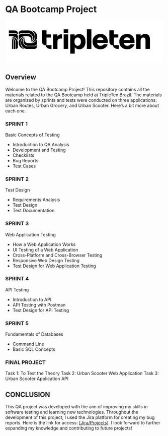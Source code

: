 # QA Bootcamp Project

<img src="images\logo-t10.jpg">

## Overview
Welcome to the QA Bootcamp Project! This repository contains all the materials related to the QA Bootcamp held at TripleTen Brazil. The materials are organized by sprints and tests were conducted on three applications: Urban Routes, Urban Grocery, and Urban Scooter. Here’s a bit more about each one.


### SPRINT 1
Basic Concepts of Testing
- Introduction to QA Analysis
- Development and Testing
- Checklists
- Bug Reports
- Test Cases

### SPRINT 2
Test Design
- Requirements Analysis
- Test Design
- Test Documentation

### SPRINT 3
Web Application Testing
- How a Web Application Works
- UI Testing of a Web Application
- Cross-Platform and Cross-Browser Testing
- Responsive Web Design Testing
- Test Design for Web Application Testing

### SPRINT 4
API Testing
- Introduction to API
- API Testing with Postman
- Test Design for API Testing

### SPRINT 5
Fundamentals of Databases
- Command Line
- Basic SQL Concepts

### FINAL PROJECT
Task 1: To Test the Theory
Task 2: Urban Scooter Web Application
Task 3: Urban Scooter Application API

## CONCLUSION
This QA project was developed with the aim of improving my skills in software testing and learning new technologies. Throughout the development of this project, I used the Jira platform for creating my bug reports. Here is the link for access: [[Jira/Projects]](https://nataliavessoni.atlassian.net/jira/projects). I look forward to further expanding my knowledge and contributing to future projects!